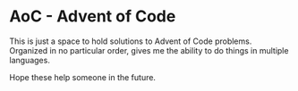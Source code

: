 # AoC - Advent of Code

This is just a space to hold solutions to Advent of Code problems. Organized in no particular order, gives me the ability to do things in multiple languages.

Hope these help someone in the future.
